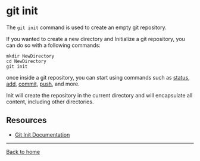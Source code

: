 # git init

The `git init` command is used to create an empty git repository.

If you wanted to create a new directory and Initialize a git repository, you can do so with a following commands:
```
mkdir NewDirectory
cd NewDirectory
git init
```

once inside a git repository, you can start using commands such as 
[status](./Status.md),
[add](./Ass.md),
[commit](./Commit.md),
[push](./Push.md),
and more.

Init will create the repository in the current directory and will encapsulate all content, including other directories.

## Resources

- [Git Init Documentation](https://git-scm.com/doc/git-init )
---
[Back to home](../README.md)